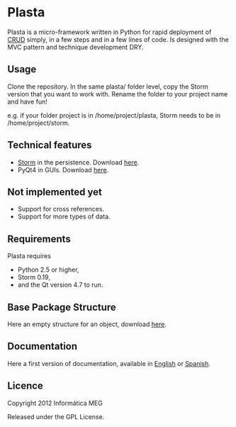 Plasta
======

Plasta is a micro-framework written in Python for rapid deployment of [CRUD](http://en.wikipedia.org/wiki/Create,_read,_update_and_delete) simply, in a few steps and in a few lines of code.
Is designed with the MVC pattern and technique development DRY.


Usage
-----------
Clone the repository. In the same plasta/ folder level, copy the Storm version that you want to work with. Rename the folder to your project name and have fun!

e.g. if your folder project is in /home/project/plasta, Storm needs to be in /home/project/storm.

Technical features
-----------
- [Storm](https://storm.canonical.com/ ) in the persistence. Download [here](https://launchpad.net/storm/+download).
- PyQt4 in GUIs. Download [here](http://www.riverbankcomputing.co.uk/software/pyqt/download).

Not implemented yet
-----------
- Support for cross references.
- Support for more types of data.

Requirements
-----------
Plasta requires 
* Python 2.5 or higher, 
* Storm 0.19, 
* and the Qt version 4.7 to run.

Base Package Structure
-----------
Here an empty structure for an object, download [here](http://db.tt/7ibbSG6b).

Documentation
-----------
Here a first version of documentation, available in [English](http://db.tt/cJV6y87O) or [Spanish](http://db.tt/R6S796E9).

Licence
-----------
Copyright 2012 Informática MEG

Released under the GPL License.